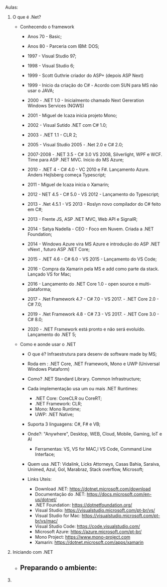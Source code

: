 Aulas:

1. O que é .Net?

   - Conhecendo o framework

     - Anos 70 - Basic;

     - Anos 80 - Parceria com IBM: DOS;

     - 1997 - Visual Studio 97;

     - 1998 - Visual Studio 6;

     - 1999 - Scott Guthrie criador do ASP+ (depois ASP Next)

     - 1999 - Inicio da criação do C# - Acordo com SUN para MS não usar o JAVA;

     - 2000  - .NET 1.0 - Inicialmento chamado Next Gereration Windows Services (NGWS)

     - 2001 - Miguel de Icaza inicia projeto Mono;

     - 2002 - Visual Sutido .NET com C# 1.0;

     - 2003 - .NET 1.1 - CLR 2;

     - 2005 - Visual Studio 2005 - .Net 2.0 e C# 2.0;

     - 2007-2008 - .NET 3.5 - C# 3.0 VS 2008, Silverlight, WPF e WCF.  Time para ASP .NET MVC. Inicio do MS Azure;

     - 2010 - .NET 4 - C# 4.0 - VC 2010 e F#. Lançamento Azure. Anders Hejlsberg começa Typescript;

     - 2011 - Miguel de Icaza inicia o Xamarin;

     - 2012 - NET 4.5 - C# 5.0 - VS 2012 - Lançamento do Typescript;

     - 2013 - .Net 4.5.1 - VS 2013 - Roslyn novo compilador do C# feito em C#;

     - 2013 - Frente JS, ASP .NET MVC, Web API e SignalR;

     - 2014 - Satya Nadella - CEO - Foco em Nuvem. Criada a .NET Foundation;

     - 2014 - Windows Azure vira MS Azure e introdução do ASP .NET vNext , futuro ASP .NET Core;

     - 2015 - .NET 4.6 - C# 6.0 - VS 2015 - Lançamento do VS Code;

     - 2016 - Compra da Xamarin pela MS e add como parte da stack. Lançado VS for Mac;

     - 2016 - Lançamento do .NET Core 1.0 - open source e multi-plataforma;

     - 2017 - .Net Framework 4.7 - C# 7.0 - VS 2017. - .NET Core 2.0 - C# 7.0;

     - 2019 - .Net Framework 4.8 - C# 7.3 - VS 2017. - .NET Core 3.0 - C# 8.0;

     - 2020 - .NET Framework  está pronto e não será evoluído. Lançamento do .NET 5;

       

   - Como e aonde usar o .NET

     - O que é? Infraestrutura para desenv de software made by MS;

     - Roda em : .NET Core, .NET Framework, Mono e UWP (Universal Windows Plataform)

     - Como? .NET Standard Library. Common Infrastructure;

     - Cada implementação usa um ou mais .NET Runtimes:

       - .NET Core: CoreCLR ou CoreRT;
       - .NET Framework: CLR;
       - Mono: Mono Runtime;
       - UWP: .NET Native;

     - Suporta 3 linguagens: C#, F# e VB;

     - Onde?: "Anywhere", Desktop, WEB, Cloud, Mobile, Gaming, IoT e AI

       - Ferramentas: VS, VS for MAC,l VS Code, Command Line Interface;

     - Quem usa .NET: Vidalink, Licks Attorneys, Casas Bahia, Saraiva, Unimed, Azul, Gol, Marabraz, Stack overflow, Microsoft;

     - Links Uteis:

       - Download .NET: https://dotnet.microsoft.com/download
       - Documentação do .NET: https://docs.microsoft.com/en-us/dotnet/
       - .NET Foundation: https://dotnetfoundation.org/
       - Visual Studio: https://visualstudio.microsoft.com/pt-br/vs/
       - Visual Studio for Mac: https://visualstudio.microsoft.com/pt-br/vs/mac/
       - Visual Studio Code: https://code.visualstudio.com/
       - Microsoft Azure: https://azure.microsoft.com/pt-br/
       - Mono Project: https://www.mono-project.com
       - Xamarin: https://dotnet.microsoft.com/apps/xamarin

       

2. Iniciando com .NET

   - Preparando o ambiente:
      - 

3. 